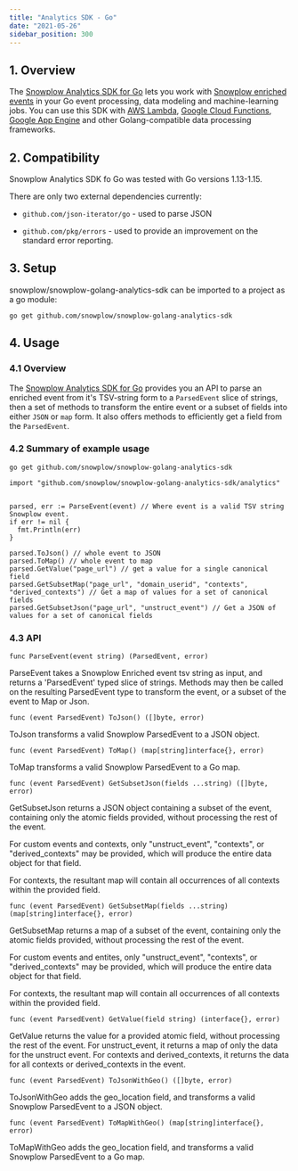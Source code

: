```yaml
---
title: "Analytics SDK - Go"
date: "2021-05-26"
sidebar_position: 300
---
```


## 1\. Overview

The [Snowplow Analytics SDK for Go](https://github.com/snowplow/snowplow-golang-analytics-sdk) lets you work with [Snowplow enriched events](/docs/understanding-your-pipeline/canonical-event/) in your Go event processing, data modeling and machine-learning jobs. You can use this SDK with [AWS Lambda](https://aws.amazon.com/lambda/), [Google Cloud Functions](https://cloud.google.com/functions/), [Google App Engine](https://cloud.google.com/appengine) and other Golang-compatible data processing frameworks.

## 2\. Compatibility

Snowplow Analytics SDK fo Go was tested with Go versions 1.13-1.15.

There are only two external dependencies currently:

- `github.com/json-iterator/go` - used to parse JSON

- `github.com/pkg/errors` - used to provide an improvement on the standard error reporting.

## 3\. Setup

snowplow/snowplow-golang-analytics-sdk can be imported to a project as a go module:

`go get github.com/snowplow/snowplow-golang-analytics-sdk`

## 4\. Usage

### 4.1 Overview

The [Snowplow Analytics SDK for Go](https://github.com/snowplow/snowplow-golang-analytics-sdk) provides you an API to parse an enriched event from it's TSV-string form to a `ParsedEvent` slice of strings, then a set of methods to transform the entire event or a subset of fields into either `JSON` or `map` form. It also offers methods to efficiently get a field from the `ParsedEvent`.

### 4.2 Summary of example usage

```
go get github.com/snowplow/snowplow-golang-analytics-sdk
```

```
import "github.com/snowplow/snowplow-golang-analytics-sdk/analytics"


parsed, err := ParseEvent(event) // Where event is a valid TSV string Snowplow event.
if err != nil {
  fmt.Println(err)
}

parsed.ToJson() // whole event to JSON
parsed.ToMap() // whole event to map
parsed.GetValue("page_url") // get a value for a single canonical field
parsed.GetSubsetMap("page_url", "domain_userid", "contexts", "derived_contexts") // Get a map of values for a set of canonical fields
parsed.GetSubsetJson("page_url", "unstruct_event") // Get a JSON of values for a set of canonical fields
```

### 4.3 API

```
func ParseEvent(event string) (ParsedEvent, error)
```

ParseEvent takes a Snowplow Enriched event tsv string as input, and returns a 'ParsedEvent' typed slice of strings. Methods may then be called on the resulting ParsedEvent type to transform the event, or a subset of the event to Map or Json.

```
func (event ParsedEvent) ToJson() ([]byte, error)
```

ToJson transforms a valid Snowplow ParsedEvent to a JSON object.

```
func (event ParsedEvent) ToMap() (map[string]interface{}, error)
```

ToMap transforms a valid Snowplow ParsedEvent to a Go map.

```
func (event ParsedEvent) GetSubsetJson(fields ...string) ([]byte, error)
```

GetSubsetJson returns a JSON object containing a subset of the event, containing only the atomic fields provided, without processing the rest of the event.

For custom events and contexts, only "unstruct\_event", "contexts", or "derived\_contexts" may be provided, which will produce the entire data object for that field.

For contexts, the resultant map will contain all occurrences of all contexts within the provided field.

```
func (event ParsedEvent) GetSubsetMap(fields ...string) (map[string]interface{}, error)
```

GetSubsetMap returns a map of a subset of the event, containing only the atomic fields provided, without processing the rest of the event.

For custom events and entites, only "unstruct\_event", "contexts", or "derived\_contexts" may be provided, which will produce the entire data object for that field.

For contexts, the resultant map will contain all occurrences of all contexts within the provided field.

```
func (event ParsedEvent) GetValue(field string) (interface{}, error)
```

GetValue returns the value for a provided atomic field, without processing the rest of the event. For unstruct\_event, it returns a map of only the data for the unstruct event. For contexts and derived\_contexts, it returns the data for all contexts or derived\_contexts in the event.

```
func (event ParsedEvent) ToJsonWithGeo() ([]byte, error)
```

ToJsonWithGeo adds the geo\_location field, and transforms a valid Snowplow ParsedEvent to a JSON object.

```
func (event ParsedEvent) ToMapWithGeo() (map[string]interface{}, error)
```

ToMapWithGeo adds the geo\_location field, and transforms a valid Snowplow ParsedEvent to a Go map.
